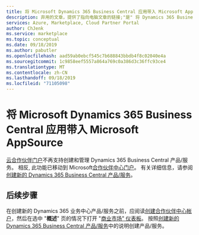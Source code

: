 ```yaml
---
title: 将 Microsoft Dynamics 365 Business Central 应用带入 Microsoft AppSource
description: 弃用的文章，提供了指向电脑文章的链接;"是" 将 Dynamics 365 Business Central 应用程序发布到 Microsoft AppSource 的概述。
services: Azure, Marketplace, Cloud Partner Portal
author: ChJenk
ms.service: marketplace
ms.topic: conceptual
ms.date: 09/18/2019
ms.author: pabutler
ms.openlocfilehash: aad59ab0ebcf545c7b688843bbdb4f8c02040e4a
ms.sourcegitcommit: 1c9858eef5557a864a769c0a386d3c36ffc93ce4
ms.translationtype: MT
ms.contentlocale: zh-CN
ms.lasthandoff: 09/18/2019
ms.locfileid: "71105098"
---
```

# <a name="bring-your-microsoft-dynamics-365-business-central-app-into-microsoft-appsource"></a>将 Microsoft Dynamics 365 Business Central 应用带入 Microsoft AppSource

[云合作伙伴门户](https://cloudpartner.azure.com/)不再支持创建和管理 Dynamics 365 Business Central 产品/服务。 相反, 此功能已移动到 Microsoft[合作伙伴中心门户](https://partner.microsoft.com/)。 有关详细信息，请参阅[创建新的 Dynamics 365 Business Central 产品/服务](https://docs.microsoft.com/azure/marketplace/partner-center-portal/create-new-business-central-offer)。

## <a name="next-steps"></a>后续步骤

在创建新的 Dynamics 365 业务中心产品/服务之前，应阅读[创建合作伙伴中心帐户](https://docs.microsoft.com/azure/marketplace/partner-center-portal/create-account)，然后在选中 "**概述**" 页的情况下打开 "[商业市场" 仪表板](https://partner.microsoft.com/dashboard/directory)。 按照[创建新的 Dynamics 365 Business Central 产品/服务](https://docs.microsoft.com/azure/marketplace/partner-center-portal/create-new-business-central-offer)中的说明创建产品/服务。
